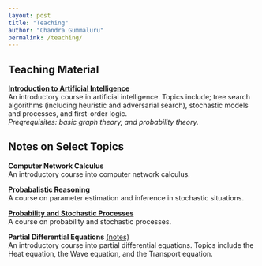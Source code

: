 ```yaml
---
layout: post
title: "Teaching"
author: "Chandra Gummaluru"
permalink: /teaching/
---
```


## Teaching Material
[**Introduction to Artificial Intelligence**](https://chandra-gummaluru.github.io/2022-02-11/ai) <br>
An introductory course in artificial intelligence. Topics include; tree search algorithms (including heuristic and adversarial search), stochastic models and processes, and first-order logic. <br>
<i> Preqrequisites: basic graph theory, and probability theory. </i>

## Notes on Select Topics

**Computer Network Calculus** <br>
An introductory course into computer network calculus.

[**Probabalistic Reasoning**](https://chandra-gummaluru.github.io/2022-02-11/pr) <br>
A course on parameter estimation and inference in stochastic situations.

[**Probability and Stochastic Processes**](https://chandra-gummaluru.github.io/2022-02-11/sp) <br>
A course on probability and stochastic processes.

**Partial Differential Equations** [(notes)](https://github.com/chandra-gummaluru/chandra-gummaluru.github.io/raw/master/media/notes/notes_pdes.pdf) <br>
An introductory course into partial differential equations. Topics include the Heat equation, the Wave equation, and the Transport equation.




